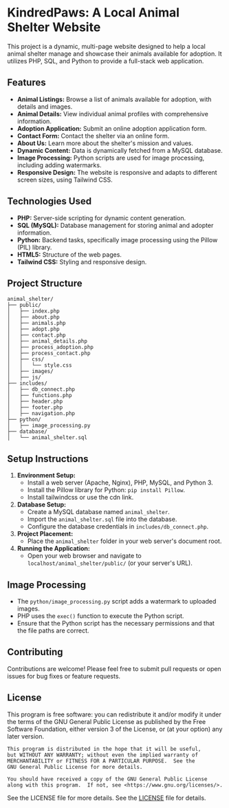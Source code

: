 # KindredPaws: A Local Animal Shelter Website

This project is a dynamic, multi-page website designed to help a local animal shelter manage and showcase their animals available for adoption. It utilizes PHP, SQL, and Python to provide a full-stack web application.

## Features

* **Animal Listings:** Browse a list of animals available for adoption, with details and images.
* **Animal Details:** View individual animal profiles with comprehensive information.
* **Adoption Application:** Submit an online adoption application form.
* **Contact Form:** Contact the shelter via an online form.
* **About Us:** Learn more about the shelter's mission and values.
* **Dynamic Content:** Data is dynamically fetched from a MySQL database.
* **Image Processing:** Python scripts are used for image processing, including adding watermarks.
* **Responsive Design:** The website is responsive and adapts to different screen sizes, using Tailwind CSS.

## Technologies Used

* **PHP:** Server-side scripting for dynamic content generation.
* **SQL (MySQL):** Database management for storing animal and adopter information.
* **Python:** Backend tasks, specifically image processing using the Pillow (PIL) library.
* **HTML5:** Structure of the web pages.
* **Tailwind CSS:** Styling and responsive design.

## Project Structure
```
animal_shelter/
├── public/
│   ├── index.php
│   ├── about.php
│   ├── animals.php
│   ├── adopt.php
│   ├── contact.php
│   ├── animal_details.php
│   ├── process_adoption.php
│   ├── process_contact.php
│   ├── css/
│   │   └── style.css
│   ├── images/
│   ├── js/
├── includes/
│   ├── db_connect.php
│   ├── functions.php
│   ├── header.php
│   ├── footer.php
│   ├── navigation.php
├── python/
│   ├── image_processing.py
├── database/
│   └── animal_shelter.sql
```
## Setup Instructions

1.  **Environment Setup:**
    * Install a web server (Apache, Nginx), PHP, MySQL, and Python 3.
    * Install the Pillow library for Python: `pip install Pillow`.
    * Install tailwindcss or use the cdn link.
2.  **Database Setup:**
    * Create a MySQL database named `animal_shelter`.
    * Import the `animal_shelter.sql` file into the database.
    * Configure the database credentials in `includes/db_connect.php`.
3.  **Project Placement:**
    * Place the `animal_shelter` folder in your web server's document root.
4.  **Running the Application:**
    * Open your web browser and navigate to `localhost/animal_shelter/public/` (or your server's URL).

## Image Processing

* The `python/image_processing.py` script adds a watermark to uploaded images.
* PHP uses the `exec()` function to execute the Python script.
* Ensure that the Python script has the necessary permissions and that the file paths are correct.

## Contributing

Contributions are welcome! Please feel free to submit pull requests or open issues for bug fixes or feature requests.

## License
This program is free software: you can redistribute it and/or modify
    it under the terms of the GNU General Public License as published by
    the Free Software Foundation, either version 3 of the License, or
    (at your option) any later version.

    This program is distributed in the hope that it will be useful,
    but WITHOUT ANY WARRANTY; without even the implied warranty of
    MERCHANTABILITY or FITNESS FOR A PARTICULAR PURPOSE.  See the
    GNU General Public License for more details.

    You should have received a copy of the GNU General Public License
    along with this program.  If not, see <https://www.gnu.org/licenses/>.
    
  See the LICENSE file for more details. See the [LICENSE](LICENSE) file for details.
